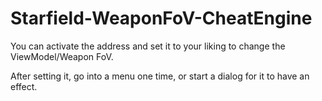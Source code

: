 # Starfield-WeaponFoV-CheatEngine

You can activate the address and set it to your liking to change the ViewModel/Weapon FoV.

After setting it, go into a menu one time, or start a dialog for it to have an effect.